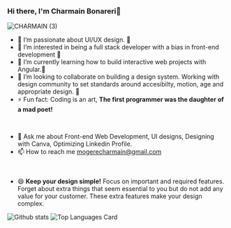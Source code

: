 ### Hi there, I'm Charmain Bonareri👋
<p align="center"> 
  
 ![CHARMAIN (3)](https://user-images.githubusercontent.com/100102952/161371262-99538ccc-5812-4bb1-99c0-ab7ed0e77f68.png)


</p>
 
- 🔭 I’m passionate about UI/UX design. 🔭
- 👀 I’m interested in being a full stack developer with a bias in front-end development 👀
- 🌱 I’m currently learning how to build interactive web projects with Angular.🌱
- 👯 I’m looking to collaborate on building a design system. Working with design community to set standards around accesibilty, motion, age and appropriate design. 👯
- ⚡  Fun fact: Coding is an art, **The first programmer was the daughter of a mad poet!**
<br>

- 💬 Ask me about Front-end Web Development, UI designs, Designing with Canva, Optimizing Linkedin Profile.
- 📫 How to reach me mogerecharmain@gmail.com
<br>

- 😄 **Keep your design simple!** Focus on important and required features. Forget about extra things that seem essential to you but do not add any value for your customer. These extra features make your design complex.

![Github stats](https://github-readme-stats.vercel.app/api?username=charmain-bonareri&theme=synthwave&show_icons=true&count_private=true)
![Top Languages Card](https://github-readme-stats.vercel.app/api/top-langs/?username=charmain-bonareri&theme=synthwave)

<!---
Charmain-Bonareri/Charmain-Bonareri is a ✨ special ✨ repository because its `README.md` (this file) appears on your GitHub profile.
You can click the Preview link to take a look at your changes.
--->
